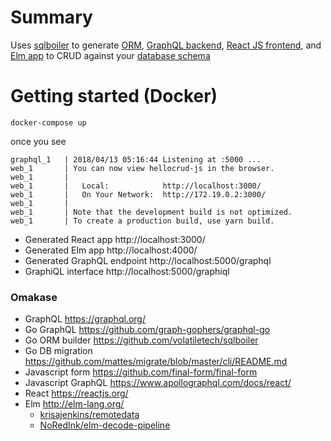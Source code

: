# Summary

Uses [sqlboiler](https://github.com/volatiletech/sqlboiler) to generate [ORM](https://github.com/choonkeat/hellocrud/tree/master/dbmodel), [GraphQL backend](https://github.com/choonkeat/hellocrud/tree/master/graph), [React JS frontend](https://github.com/choonkeat/hellocrud/tree/master/js/src), and [Elm app](https://github.com/choonkeat/hellocrud/tree/master/elm/src) to CRUD against your [database schema](https://github.com/choonkeat/hellocrud/tree/master/db/migrations)

# Getting started (Docker)

```
docker-compose up
```

once you see

```
graphql_1   | 2018/04/13 05:16:44 Listening at :5000 ...
web_1       | You can now view hellocrud-js in the browser.
web_1       |
web_1       |   Local:            http://localhost:3000/
web_1       |   On Your Network:  http://172.19.0.2:3000/
web_1       |
web_1       | Note that the development build is not optimized.
web_1       | To create a production build, use yarn build.
```

- Generated React app http://localhost:3000/
- Generated Elm app http://localhost:4000/
- Generated GraphQL endpoint http://localhost:5000/graphql
- GraphiQL interface http://localhost:5000/graphiql

### Omakase

- GraphQL https://graphql.org/
- Go GraphQL https://github.com/graph-gophers/graphql-go
- Go ORM builder https://github.com/volatiletech/sqlboiler
- Go DB migration https://github.com/mattes/migrate/blob/master/cli/README.md
- Javascript form https://github.com/final-form/final-form
- Javascript GraphQL https://www.apollographql.com/docs/react/
- React https://reactjs.org/
- Elm http://elm-lang.org/
  - [krisajenkins/remotedata](http://package.elm-lang.org/packages/krisajenkins/remotedata/4.5.0/RemoteData)
  - [NoRedInk/elm-decode-pipeline](http://package.elm-lang.org/packages/NoRedInk/elm-decode-pipeline/3.0.0/Json-Decode-Pipeline)
